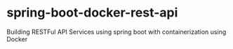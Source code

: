 # spring-boot-docker-rest-api
Building RESTFul API Services using spring boot with containerization using Docker
